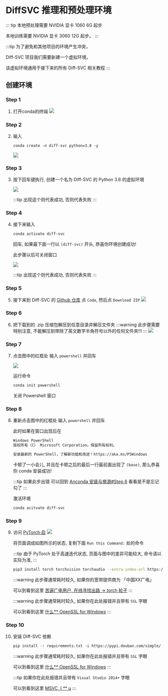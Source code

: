 # DiffSVC 推理和预处理环境

::: tip
本地预处理需要 NVIDIA 显卡 1060 6G 起步

本地训练需要 NVIDIA 显卡 3060 12G 起步。
:::

:::tip
为了避免和其他项目的环境产生冲突，

Diff-SVC 项目我们需要新建一个虚拟环境，

该虚拟环境通用于接下来的所有 Diff-SVC 相关教程
:::

## 创建环境

### Step 1
1. 打开conda的终端
    ![](env/1.png)

### Step 2
2. 输入 
    ```sh
    conda create -n diff-svc python=3.8 -y
    ```
    ![](env/2.png)

### Step 3
3. 按下回车键执行, 创建一个名为 Diff-SVC 的 Python 3.8 的虚拟环境
    
    ![](env/3.png)
    
    :::tip
    出现这个则代表成功, 否则代表失败
    :::

### Step 4
4. 接下来输入
    
    ```sh
    conda activate diff-svc
    ```
    
    回车, 如果最下面一行以 `(diff-svc)` 开头, 恭喜你环境创建成功!

    此步骤以后可关闭窗口

    ![](env/4.png)

    :::tip
    出现这个则代表成功, 否则代表失败
    :::
    
### Step 5
5. 接下来到 Diff-SVC 的 [Github 仓库](https://github.com/openvpi/diff-svc) 点 `Code`, 然后点 `Download ZIP`
    ![](env/5.png)

### Step 6
6. 把下载到的 .zip 压缩包解压到任意目录并解压文件夹
    :::warning
    此步骤需要特别注意, 不能解压到带除了英文数字半角符号以外的任何文件夹!!!
    :::
    ![](env/6.png)

### Step 7
7. 点击图中的红框处 输入 `powershell` 并回车

    ![](env/7.png)

    运行命令

    ```sh
    conda init powershell
    ```

    关闭 Powershell 窗口

### Step 8
8. 重新点击图中的红框处 输入 `powershell` 并回车

    此时如果在窗口出现后在

    ```txt
    Windows PowerShell
    版权所有（C） Microsoft Corporation。保留所有权利。

    安装最新的 PowerShell，了解新功能和改进！https://aka.ms/PSWindows
    ```
    卡顿了一小会儿, 并且在卡顿之后的最后一行最前面出现了 `(base)`, 那么恭喜你 conda 安装成功!

    :::tip
    如果此步出错 可以回到 [Anconda 安装与换源#Step 6](/1/1.html#step-6) 看看是不是忘记勾了
    :::

    激活环境

    ```sh
    conda acitvate diff-svc
    ```

### Step 9
9. 访问 [PyTorch·启](https://pytorch.org/get-started/locally/)
    ![](env/9.png)

    将页面调成如图所示的状态, 复制下面 ```Run this Command:``` 处的命令

    :::tip
    由于 PyTorch 处于高速迭代状态, 页面与图中的差异可能较大, 命令请以实际为准,
    :::

    ```sh
    pip3 install torch torchvision torchaudio --extra-index-url https://download.pytorch.org/whl/cu117
    ```

    :::warning
    此步骤通常耗时较久, 如果你的宽带提供商为 「中国XX广电」
    
    可以到看到这里 [苦逼广电用户, 在线寻找出路 -> torch 轮子](2-out.html#torch-%E8%BD%AE%E5%AD%90)
    :::

    :::warning
    此步骤通常耗时较久, 如果你在此处报错并且带有 `SSL` 字眼
    
    可以到看到这里 [什么** OpenSSL for Windows](2-out.html#%E4%BB%80%E4%B9%88-openssl-for-windows)
    :::

### Step 10
10. 安装 Diff-SVC 依赖
    ```sh
    pip install -r requirements.txt -i https://pypi.douban.com/simple/
    ```

    :::warning
    此步骤通常耗时较久, 如果你在此处报错并且带有 `SSL` 字眼
    
    可以到看到这里 [什么** OpenSSL for Windows](2-out.html#%E4%BB%80%E4%B9%88-openssl-for-windows)
    :::

    :::tip
    如果你在此处报错并且带有 `Visual Studio 2014+` 字眼
    
    可以到看到这里 [MSVC, I *\*** u](2-out.html#msvc-i-u)
    :::
